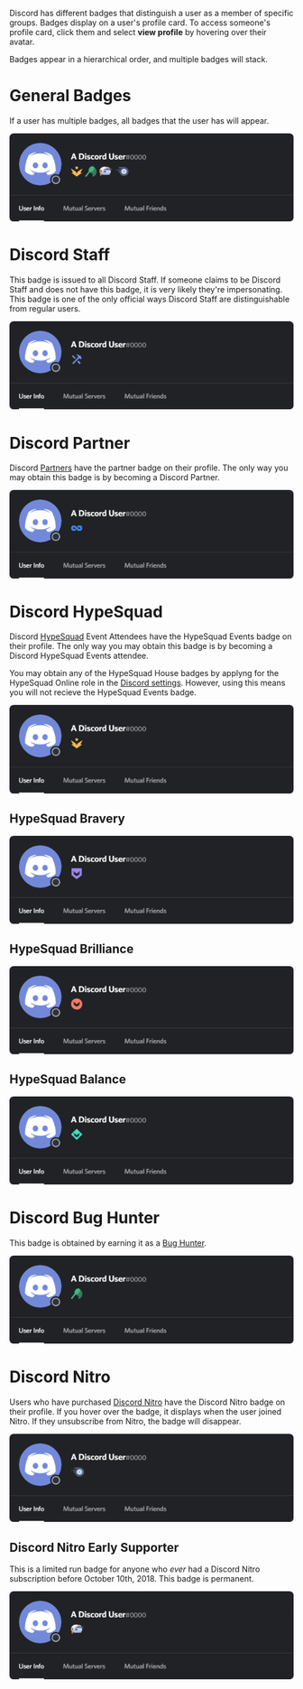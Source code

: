 <!-- TITLE: Badges -->
<!-- SUBTITLE: Information about Discord's Various User Badges -->

Discord has different badges that distinguish a user as a member of specific groups. Badges display on a user's profile card. To access someone's profile card, click them and select **view profile** by hovering over their avatar. 

Badges appear in a hierarchical order, and multiple badges will stack.

# General Badges
If a user has multiple badges, all badges that the user has will appear.

![Generalbadges](/uploads/badges/generalbadges.png "A General Overview of Badges")

# Discord Staff
This badge is issued to all Discord Staff. If someone claims to be Discord Staff and does not have this badge, it is very likely they're impersonating. This badge is one of the only official ways Discord Staff are distinguishable from regular users. 

![Staffbadge](/uploads/badges/newstaffbadge.png "A Staff Member's Badge")

# Discord Partner
Discord [Partners](/partner) have the partner badge on their profile. The only way you may obtain this badge is by becoming a Discord Partner. 

![Newpartnerbadge](/uploads/badges/newpartnerbadge.png "A Discord Partner Badge")
# Discord HypeSquad
Discord [HypeSquad](/hypesquad) Event Attendees have the HypeSquad Events badge on their profile. The only way you may obtain this badge is by becoming a Discord HypeSquad Events attendee.

You may obtain any of the HypeSquad House badges by applyng for the HypeSquad Online role in the [Discord settings](https://discordapp.com/settings/hypesquad-online). However, using this means you will not recieve the HypeSquad Events badge.

![HypeSquadbadge](/uploads/badges/newhypesquadbadge.png "A HypeSquad Member's Badge")

## HypeSquad Bravery

![HypeSquadbravery](/uploads/badges/hypesquadbravery.png "HypeSquad Bravery Badge")

## HypeSquad Brilliance

![HypeSquadbrilliance](/uploads/badges/hypesquadbrilliance.png "HypeSquad Brilliance Badge")

## HypeSquad Balance

![HypeSquadbalance](/uploads/badges/hypesquadbalance.png "HypeSquad Balance Badge")
# Discord Bug Hunter
This badge is obtained by earning it as a [Bug Hunter](/bug-hunters).

![Bughunterbadge](/uploads/badges/bughunterbadge.png "A Discord Bug Hunter Badge")
# Discord Nitro
Users who have purchased [Discord Nitro](/nitro) have the Discord Nitro badge on their profile. If you hover over the badge, it displays when the user joined Nitro. If they unsubscribe from Nitro, the badge will disappear. 

![Nitrobadge](/uploads/badges/newnitrobadge.png "A Nitro Discord User's Badge")

## Discord Nitro Early Supporter
This is a limited run badge for anyone who *ever* had a Discord Nitro subscription before October 10th, 2018. This badge is permanent.

![Nitroearlysupporterbadge](/uploads/badges/nitroearlysupporterbadge.png "Nitro Early Supporter Badge")